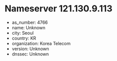 # Nameserver 121.130.9.113

* as_number: 4766
* name: Unknown
* city: Seoul
* country: KR
* organization: Korea Telecom
* version: Unknown
* dnssec: Unknown
